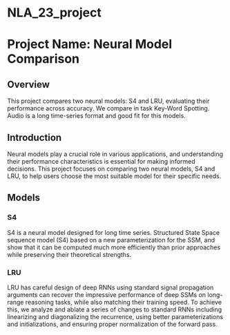 # NLA_23_project


# Project Name: Neural Model Comparison

## Overview
This project compares two neural models: S4 and LRU, evaluating their performance across accuracy. We compare in task Key-Word Spotting. Audio is a long time-series format and good fit for this models.


## Introduction
Neural models play a crucial role in various applications, and understanding their performance characteristics is essential for making informed decisions. This project focuses on comparing two neural models, S4 and LRU, to help users choose the most suitable model for their specific needs.

## Models

### S4
S4 is a neural model designed for long time series. Structured State Space sequence model (S4) based on a new parameterization for the SSM, and show that it can be computed much more efficiently than prior approaches while preserving their theoretical strengths.

### LRU
LRU has careful design of deep RNNs using standard signal propagation arguments can recover
the impressive performance of deep SSMs on long-range reasoning tasks, while also matching their
training speed. To achieve this, we analyze and ablate a series of changes to standard RNNs including
linearizing and diagonalizing the recurrence, using better parameterizations and initializations, and
ensuring proper normalization of the forward pass.
